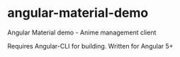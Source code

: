 # angular-material-demo
Angular Material demo - Anime management client

Requires Angular-CLI for building.
Written for Angular 5+

